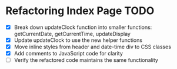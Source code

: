 # Refactoring Index Page TODO

- [x] Break down updateClock function into smaller functions: getCurrentDate, getCurrentTime, updateDisplay
- [x] Update updateClock to use the new helper functions
- [x] Move inline styles from header and date-time div to CSS classes
- [x] Add comments to JavaScript code for clarity
- [ ] Verify the refactored code maintains the same functionality
